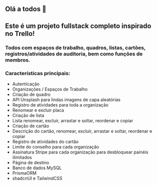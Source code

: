 ## Olá a todos 👋

## Este é um projeto fullstack completo inspirado no Trello!

### Todos com espaços de trabalho, quadros, listas, cartões, registros/atividades de auditoria, bem como funções de membros.

### Características principais:

- Autenticação
- Organizações / Espaços de Trabalho
- Criação de quadro
- API Unsplash para lindas imagens de capa aleatórias
- Registro de atividades para toda a organização
- Renomear e excluir placa
- Criação de lista
- Lista renomear, excluir, arrastar e soltar, reordenar e copiar
- Criação de cartão
- Descrição do cartão, renomear, excluir, arrastar e soltar, reordenar e copiar
- Registro de atividades do cartão
- Limite do conselho para cada organização
- Assinatura Stripe para cada organização para desbloquear painéis ilimitados
- Página de destino
- Banco de dados MySQL
- PrismaORM
- shadcnUI e TailwindCSS

